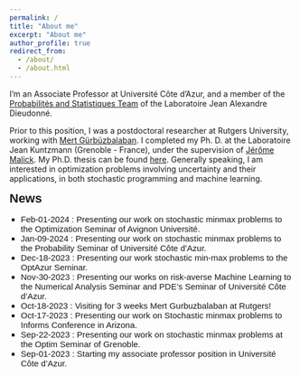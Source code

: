 ```yaml
---
permalink: /
title: "About me"
excerpt: "About me"
author_profile: true
redirect_from:
  - /about/
  - /about.html
---
```


<!-- ***I’m on the market for a postdoc position!*** -->

I’m an Associate Professor at Université Côte d’Azur, and a member of the [Probabilités and Statistiques Team](https://math.univ-cotedazur.fr) of the Laboratoire Jean Alexandre Dieudonné.

Prior to this position, I was a postdoctoral researcher at Rutgers University, working with [Mert Gürbüzbalaban](https://scholar.google.fr/citations?hl=fr&user=m-nZ7MgAAAAJ). I completed my Ph. D. at the Laboratoire Jean Kuntzmann (Grenoble - France), under the supervision of [Jérôme Malick](https://ljk.imag.fr/membres/Jerome.Malick/). My Ph.D. thesis can be found [here](/files/phd_thesis.pdf). Generally speaking, I am interested in optimization problems involving uncertainty and their applications, in both stochastic programming and machine learning.

<!-- I am also in charge of the optimization reading group [GORGeous](https://sites.google.com/view/gorgeous-optim/) that happens every friday at LJK. If you are interested, feel free to contact me! -->

<!-- <table style="border-collapse: collapse;">
 <tr style="border-style: hidden">
    <td style="border-style: hidden"><b style="font-size:30px; font-family:'Lora, sans-serif'" >Interests</b></td>
    <td style="border-style: hidden"><b style="font-size:30px; font-family:'Lora, sans-serif'">Education</b></td>
 </tr>
 <tr style="border-style: hidden">
    <td style="border-style: hidden">
      <ul>
        <li><i class="fa-li fas fa-burn"></i>Stochastic Optimization</li>
        <li><i class="fa-li fas fa-burn"></i>Distributed Optimization</li>
        <li><i class="fa-li fas fa-burn"></i>Safe Machine Learning</li>
      </ul>
    </td>
    <td style="border-style: hidden">
    <ul class="fa-ul">
	<li><i class="fa-li fas fa-graduation-cap"></i>  PhD from Université Grenoble Alpes</li>
      <li><i class="fa-li fas fa-graduation-cap"></i>MSc in Machine Learning from Université Grenoble Alpes</li>
      <li><i class="fa-li fas fa-graduation-cap"></i>Engineer degree from ENSIMAG</li>
    </ul>
    </td>
 </tr>
</table> -->


<div style="font-family: Arial, sans-serif;">
    <b style="font-size:22px; font-family: 'Lora', sans-serif; margin-bottom: 10px; display: block;">News</b>
    <ul style="list-style-type: square; padding-left: 20px; font-size: 15px;">
        <li>
            Feb-01-2024 : Presenting our work on stochastic minmax problems to the Optimization Seminar of Avignon Université.
        </li>                  
        <li>
            Jan-09-2024 : Presenting our work on stochastic minmax problems to the Probability Seminar of Université Côte d’Azur.
        </li>
        <li>
            Dec-18-2023 : Presenting our work stochastic min-max problems to the OptAzur Seminar.
        </li>
        <li>
            Nov-30-2023 : Presenting our works on risk-averse Machine Learning to the Numerical Analysis Seminar and PDE’s Seminar of Université Côte d’Azur.
        </li>
        <li>
            Oct-18-2023 : Visiting for 3 weeks Mert Gurbuzbalaban at Rutgers!
        </li>
        <li>
            Oct-17-2023 : Presenting our work on Stochastic minmax problems to Informs Conference in Arizona.
        </li>
        <li>
            Sep-22-2023 : Presenting our work on stochastic minmax problems at the Optim Seminar of Grenoble.
        </li>
        <li>
            Sep-01-2023 : Starting my associate professor position in Université Côte d’Azur.
        </li>
    </ul>
</div>
